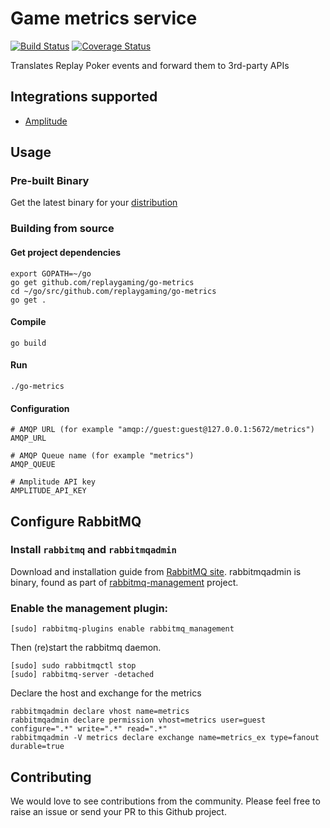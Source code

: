 # Game metrics service
[![Build Status](https://semaphoreci.com/api/v1/projects/dba15a7d-a543-4860-b8c0-a6b64d15b840/563329/shields_badge.svg)](https://semaphoreci.com/paulgould/go-metrics) [![Coverage Status](https://coveralls.io/repos/replaygaming/go-metrics/badge.svg?branch=master&service=github)](https://coveralls.io/github/replaygaming/go-metrics?branch=master)

Translates Replay Poker events and forward them to 3rd-party APIs

## Integrations supported

  - [Amplitude](http://www.amplitude.com)

## Usage

### Pre-built Binary
Get the latest binary for your [distribution](https://github.com/replaygaming/go-metrics/releases)

### Building from source

####  Get project dependencies

```shell
export GOPATH=~/go
go get github.com/replaygaming/go-metrics
cd ~/go/src/github.com/replaygaming/go-metrics
go get .
```

#### Compile

```
go build
```

#### Run

```shell
./go-metrics
```

#### Configuration

```shell
# AMQP URL (for example "amqp://guest:guest@127.0.0.1:5672/metrics")
AMQP_URL

# AMQP Queue name (for example "metrics")
AMQP_QUEUE

# Amplitude API key
AMPLITUDE_API_KEY
```

## Configure RabbitMQ

### Install `rabbitmq` and `rabbitmqadmin`

Download and installation guide from [RabbitMQ site](https://www.rabbitmq.com/download.html).
rabbitmqadmin is binary, found as part of [rabbitmq-management](https://github.com/rabbitmq/rabbitmq-management) project.

### Enable the management plugin:

    [sudo] rabbitmq-plugins enable rabbitmq_management

Then (re)start the rabbitmq daemon.

    [sudo] sudo rabbitmqctl stop
    [sudo] rabbitmq-server -detached

Declare the host and exchange for the metrics

    rabbitmqadmin declare vhost name=metrics
    rabbitmqadmin declare permission vhost=metrics user=guest configure=".*" write=".*" read=".*"
    rabbitmqadmin -V metrics declare exchange name=metrics_ex type=fanout durable=true

## Contributing

We would love to see contributions from the community. Please feel free to raise an issue or send your PR to this Github project.
